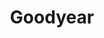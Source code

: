 ---
title: "Goodyear"
url: /ciudad-autonoma-de-buenos-aires/goodyear/
shop: reparación de automóviles
---